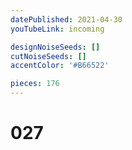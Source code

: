 ```yaml
---
datePublished: 2021-04-30
youTubeLink: incoming

designNoiseSeeds: []
cutNoiseSeeds: []
accentColor: '#B66522'

pieces: 176
---
```


# 027
